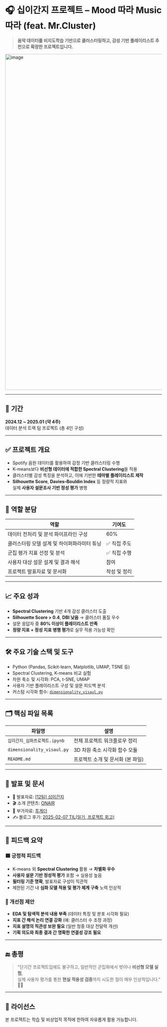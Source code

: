 # 🎧 십이간지 프로젝트 – Mood 따라 Music 따라 (feat. Mr.Cluster)

> **음악 데이터를 비지도학습 기반으로 클러스터링하고, 감성 기반 플레이리스트 추천으로 확장한 프로젝트입니다.**

<img width="1920" height="1080" alt="image" src="https://github.com/user-attachments/assets/324d2a25-6a4b-4215-ac8d-d93609ce04c8" />

---

## 📅 기간
**2024.12 ~ 2025.01 (약 4주)**  
데이터 분석 트랙 팀 프로젝트 (총 4인 구성)

---

## ✅ 프로젝트 개요

- Spotify 음원 데이터를 활용하여 감정 기반 클러스터링 수행
- K-means보다 **비선형 데이터에 적합한 Spectral Clustering**을 적용
- 클러스터별 감성 특징을 분석하고, 이에 기반한 **테마별 플레이리스트 제작**
- **Silhouette Score**, **Davies–Bouldin Index** 등 정량적 지표와  
  실제 **사용자 설문조사 기반 정성 평가** 병행

---

## 👥 역할 분담

| 역할 | 기여도 |
|------|--------|
| 데이터 전처리 및 분석 파이프라인 구성 | 60% |
| 클러스터링 모델 설계 및 하이퍼파라미터 튜닝 | ✅ 직접 주도 |
| 군집 평가 지표 선정 및 분석 | ✅ 직접 수행 |
| 사용자 대상 설문 설계 및 결과 해석 | 참여 |
| 프로젝트 발표자료 및 문서화 | 작성 및 정리 |

---

## 📈 주요 성과

- **Spectral Clustering** 기반 4개 감성 클러스터 도출  
- **Silhouette Score > 0.4**, **DBI 낮음** → 클러스터 품질 우수
- 설문 응답자 중 **80% 이상이 플레이리스트 만족**  
- **정량 지표 + 정성 지표 병행 평가**로 실무 적용 가능성 확인

---

## 🛠️ 주요 기술 스택 및 도구

- Python (Pandas, Scikit-learn, Matplotlib, UMAP, TSNE 등)
- Spectral Clustering, K-means 비교 실험
- 차원 축소 및 시각화: PCA, t-SNE, UMAP  
- 사용자 기반 플레이리스트 구성 및 설문 피드백 분석
- 커스텀 시각화 함수: [`dimensionality_visaul.py`](./dimensionality_visaul.py)

---

## 🗂️ 핵심 파일 목록

| 파일명 | 설명 |
|--------|------|
| `십이간지_심화프로젝트.ipynb` | 전체 프로젝트 워크플로우 정리 |
| `dimensionality_visaul.py` | 3D 차원 축소 시각화 함수 모듈 |
| `README.md` | 프로젝트 소개 및 문서화 (본 파일) |

---

## 🧾 발표 및 문서

- 📄 발표자료: [[12팀] 십이간지](https://www.notion.so/12-1962dc3ef51480df9c8ff6b3a28b6d32?pvs=21)
- 🎬 소개 콘텐츠: [ONAIR](https://www.notion.so/ONAIR-1854fe3aca3080eba58bd881a34a7518?pvs=21)
- 🍨 부가자료: [투게더](https://www.notion.so/1992dc3ef5148055ab51e4a7dc72b537?pvs=21)
- ✍ 블로그 후기: [2025-02-07 TIL(일기, 프로젝트 회고)](https://okbublewrap.tistory.com/222)

---

## 💬 피드백 요약

### 🟩 긍정적 피드백

- K-means 외 **Spectral Clustering** 활용 → **차별화 우수**
- **사용자 설문 기반 정성적 평가** 포함 → 실용성 높음
- **필터링 기준 명확**, 발표자료 구성이 직관적
- 제한된 기간 내 **심화 모델 적용 및 평가 체계 구축** 노력 인상적

### 🔧 개선점 제안

- **EDA 및 탐색적 분석 내용 부족** (데이터 특징 및 분포 시각화 필요)
- **지표 간 해석 논리 연결 강화** (예: 클러스터 수 조정 과정)
- **지표 설명의 직관성 보완 필요** (일반 청중 대상 전달력 개선)
- **기획 의도와 최종 결과 간 명확한 연결성 강조 필요**

---

## 🔚 총평

> "단기간 프로젝트임에도 불구하고, 일반적인 군집화에서 벗어나 **비선형 모델 실험**,  
> 실제 사용자 평가를 통한 **현실 적용성 검증**까지 시도한 점이 매우 인상적입니다." 👏👏

---

## 📜 라이선스

본 프로젝트는 학습 및 비상업적 목적에 한하여 자유롭게 활용 가능합니다.

